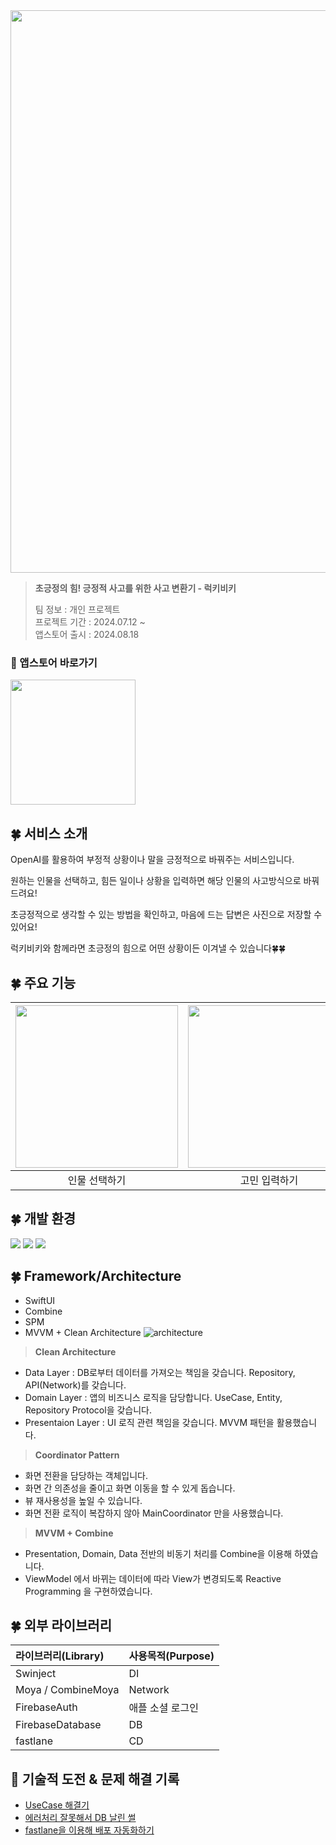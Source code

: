 <img width=900px src="https://github.com/user-attachments/assets/07c67a4d-8e1b-4bf9-a042-0cf81a4897e8"> 

<p></p>

> **초긍정의 힘! 긍정적 사고를 위한 사고 변환기 - 럭키비키**
>   
> 팀 정보 : 개인 프로젝트   
> 프로젝트 기간 : 2024.07.12 ~  
> 앱스토어 출시 : 2024.08.18

### 🔽 앱스토어 바로가기 

[<img width=200px src=https://user-images.githubusercontent.com/42789819/115149387-d42e1980-a09e-11eb-88e3-94ca9b5b604b.png>](https://apps.apple.com/kr/app/%EB%9F%AD%ED%82%A4%EB%B9%84%ED%82%A4-%EA%B8%B0%EB%B6%84-%EC%A2%8B%EC%9D%80-%EC%98%A4%EB%8A%98%EC%9D%84-%EC%9C%84%ED%95%9C-%EC%82%AC%EA%B3%A0-%EB%B3%80%ED%99%98%EA%B8%B0/id6590637266)

## 🍀 서비스 소개
OpenAI를 활용하여 부정적 상황이나 말을 긍정적으로 바꿔주는 서비스입니다.

원하는 인물을 선택하고, 힘든 일이나 상황을 입력하면 해당 인물의 사고방식으로 바꿔드려요!

초긍정적으로 생각할 수 있는 방법을 확인하고, 마음에 드는 답변은 사진으로 저장할 수 있어요!

럭키비키와 함께라면 초긍정의 힘으로 어떤 상황이든 이겨낼 수 있습니다🍀🍀 

## 🍀 주요 기능
| <img width=260px src="https://github.com/user-attachments/assets/c1f4da32-f678-4aad-84bd-37031007dc96"> | <img width=260px src="https://github.com/user-attachments/assets/12fd68dd-bf41-4d47-9730-eb9b8987ddd2"> | <img width=260px src="https://github.com/user-attachments/assets/090c9843-1825-4e5d-9267-9a7cdbc1438e"> |
| :-------------: | :----------: |  :----------: |
| 인물 선택하기 | 고민 입력하기 | 결과 확인 및 저장하기 |

## 🍀 개발 환경
<p align="left">
<img src ="https://img.shields.io/badge/Swift-5.9-ff69b4">
<img src ="https://img.shields.io/badge/Xcode-15.2-blue">
<img src ="https://img.shields.io/badge/iOS-16.0+-orange">
<br>
  
## 🍀 Framework/Architecture
- SwiftUI
- Combine
- SPM
- MVVM + Clean Architecture
![architecture](https://github.com/user-attachments/assets/62d48588-e33d-4f11-9b39-d9b440c02b7f)

> **Clean Architecture**
> 
- Data Layer : DB로부터 데이터를 가져오는 책임을 갖습니다. Repository, API(Network)를 갖습니다.
- Domain Layer : 앱의 비즈니스 로직을 담당합니다. UseCase, Entity, Repository Protocol을 갖습니다.
- Presentaion Layer : UI 로직 관련 책임을 갖습니다. MVVM 패턴을 활용했습니다.

> **Coordinator Pattern**
> 
- 화면 전환을 담당하는 객체입니다.
- 화면 간 의존성을 줄이고 화면 이동을 할 수 있게 돕습니다.
- 뷰 재사용성을 높일 수 있습니다.
- 화면 전환 로직이 복잡하지 않아 MainCoordinator 만을 사용했습니다.

> **MVVM + Combine**
> 
- Presentation, Domain, Data 전반의 비동기 처리를 Combine을 이용해 하였습니다.
- ViewModel 에서 바뀌는 데이터에 따라 View가 변경되도록 Reactive Programming 을 구현하였습니다.

## 🍀 외부 라이브러리
| 라이브러리(Library) | 사용목적(Purpose) |
|:---|:----------|
| Swinject| DI |
| Moya / CombineMoya | Network |
| FirebaseAuth | 애플 소셜 로그인 |
| FirebaseDatabase | DB |
| fastlane | CD |

## 🔫 기술적 도전 & 문제 해결 기록
- [UseCase 해결기](https://janechoi.tistory.com/87)   
- [에러처리 잘못해서 DB 날린 썰](https://janechoi.tistory.com/88)   
- [fastlane을 이용해 배포 자동화하기](https://janechoi.tistory.com/89)   






